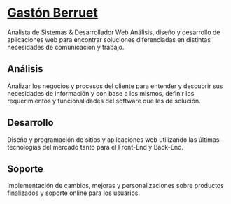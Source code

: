 # [Gastón Berruet](https://gberruet.github.io/)
Analista de Sistemas & Desarrollador Web
Análisis, diseño y desarrollo de aplicaciones web para encontrar soluciones diferenciadas en distintas necesidades de comunicación y trabajo.

Análisis
--------
Analizar los negocios y procesos del cliente para entender y descubrir sus necesidades de información y con base a los mismos, definir los requerimientos y funcionalidades del software que les dé solución.

Desarrollo
----------
Diseño y programación de sitios y aplicaciones web utilizando las últimas tecnologías del mercado tanto para el Front-End y Back-End.

Soporte
-------
Implementación de cambios, mejoras y personalizaciones sobre productos finalizados y soporte online para los usuarios.
